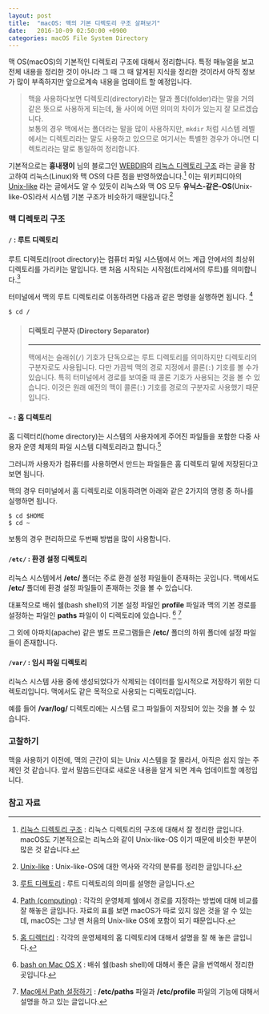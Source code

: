 ```yaml
---
layout: post
title:  "macOS: 맥의 기본 디렉토리 구조 살펴보기"
date:   2016-10-09 02:50:00 +0900
categories: macOS File System Directory 
---
```


맥 OS(macOS)의 기본적인 디렉토리 구조에 대해서 정리합니다. 특정 매뉴얼을 보고 전체 내용을 정리한 것이 아니라 그 때 그 때 알게된 지식을 정리한 것이라서 아직 정보가 많이 부족하지만 앞으로계속 내용을 업데이트 할 예정입니다.

> 맥을 사용하다보면 디렉토리(directory)라는 말과 폴더(folder)라는 말을 거의 같은 뜻으로 사용하게 되는데, 둘 사이에 어떤 의미의 차이가 있는지 잘 모르겠습니다.  
> 보통의 경우 맥에서는 폴더라는 말을 많이 사용하지만, `mkdir` 처럼 시스템 레벨에서는 디렉토리라는 말도 사용하고 있으므로 여기서는 특별한 경우가 아니면 디렉토리라는 말로 통일하여 정리합니다.

기본적으로는 **흉내쟁이** 님의 블로그인 [WEBDIR](http://webdir.tistory.com)의 [리눅스 디렉토리 구조](http://webdir.tistory.com/101) 라는 글을 참고하여  리눅스(Linux)와 맥 OS의 다른 점을 반영하였습니다.[^webdir] 이는 위키피디아의 [Unix-like](https://en.wikipedia.org/wiki/Unix-like) 라는 글에서도 알 수 있듯이 리눅스와 맥 OS 모두 **유닉스-같은-OS**(Unix-like-OS)라서 시스템 기본 구조가 비슷하기 때문입니다.[^wiki]

### 맥 디렉토리 구조

#### `/` : 루트 디렉토리

루트 디렉토리(root directory)는 컴퓨터 파일 시스템에서 어느 계급 안에서의 최상위 디렉토리를 가리키는 말입니다. 맨 처음 시작되는 시작점(트리에서의 루트)를 의미합니다.[^wikipedia-Root]  

터미널에서 맥의 루트 디렉토리로 이동하려면 다음과 같은 명령을 실행하면 됩니다. [^path]

```
$ cd /
```
> #### 디렉토리 구분자 (Directory Separator)
> - - -
> 맥에서는 슬래쉬(`/`) 기호가 단독으로는 루트 디렉토리를 의미하지만 디렉토리의 구분자로도 사용됩니다. 다만 가끔씩 맥의 경로 지정에서 콜론(`:`) 기호를 볼 수가 있습니다. 특히 터미널에서 경로를 보여줄 때 콜론 기호가 사용되는 것을 볼 수 있습니다. 이것은 원래 예전의 맥이 콜론(`:`) 기호를 경로의 구분자로 사용했기 때문입니다.


#### `~` : 홈 디렉토리

홈 디렉터리(home directory)는 시스템의 사용자에게 주어진 파일들을 포함한 다중 사용자 운영 체제의 파일 시스템 디렉토리라고 합니다.[^wikipedia-Home]

그러니까 사용자가 컴퓨터를 사용하면서 만드는 파일들은 홈 디렉토리 밑에 저장된다고 보면 됩니다.

맥의 경우 터미널에서 홈 디렉토리로 이동하려면 아래와 같은 2가지의 명령 중 하나를 실행하면 됩니다.

```
$ cd $HOME
$ cd ~
```

보통의 경우 편리하므로 두번째 방법을 많이 사용합니다.

#### `/etc/` : 환경 설정 디렉토리

리눅스 시스템에서 **/etc/** 폴더는 주로 환경 설정 파일들이 존재하는 곳입니다. 맥에서도 **/etc/** 폴더에 환경 설정 파일들이 존재하는 것을 볼 수 있습니다.

대표적으로 배쉬 쉘(bash shell)의 기본 설정 파일인 **profile** 파일과 맥의 기본 경로를 설정하는 파일인 **paths** 파일이 이 디렉토리에 있습니다. [^appletree]  [^elfinlas]

그 외에 아파치(apache) 같은 별도 프로그램들은 **/etc/** 폴더의 하위 폴더에 설정 파일들이 존재합니다.

#### `/var/` : 임시 파일 디렉토리

리눅스 시스템 사용 중에 생성되었다가 삭제되는 데이터를 일시적으로 저장하기 위한 디렉토리입니다. 맥에서도 같은 목적으로 사용되는 디렉토리입니다.

예를 들어 **/var/log/** 디렉토리에는 시스템 로그 파일들이 저장되어 있는 것을 볼 수 있습니다.

### 고찰하기

맥을 사용하기 이전에, 맥의 근간이 되는 Unix 시스템을 잘 몰라서, 아직은 쉽지 않는 주제인 것 같습니다. 앞서 말씀드린대로 새로운 내용을 알게 되면 계속 업데이트할 예정입니다.

### 참고 자료

[^webdir]: [리눅스 디렉토리 구조](http://webdir.tistory.com/101) : 리눅스 디렉토리의 구조에 대해서 잘 정리한 글입니다. macOS도 기본적으로는 리눅스와 같이 Unix-like-OS 이기 때문에 비슷한 부분이 많은 것 같습니다.

[^wiki]: [Unix-like](https://en.wikipedia.org/wiki/Unix-like) : Unix-like-OS에 대한 역사와 각각의 분류를 정리한 글입니다.

[^wikipedia-Root]: [루트 디렉토리](https://ko.wikipedia.org/wiki/루트_디렉토리) : 루트 디렉토리의 의미를 설명한 글입니다.

[^path]: [Path (computing)](https://en.wikipedia.org/wiki/Path_(computing)) : 각각의 운영체제 쉘에서 경로를 지정하는 방법에 대해 비교를 잘 해놓은 글입니다. 자료의 표를 보면 macOS가 따로 있지 않은 것을 알 수 있는데, macOS는 그냥 맨 처음의 Unix-like OS에 포함이 되기 때문입니다.

[^wikipedia-Home]: [홈 디렉터리](https://ko.wikipedia.org/wiki/홈_디렉터리) : 각각의 운영체제의 홈 디렉토리에 대해서 설명을 잘 해 놓은 글입니다.

[^appletree]: [bash on Mac OS X](http://appletree.or.kr/forum/viewtopic.php?id=13) : 배쉬 쉘(bash shell)에 대해서 좋은 글을 번역해서 정리한 곳입니다.

[^elfinlas]: [Mac에서 Path 설정하기](http://elfinlas.tistory.com/266) : **/etc/paths** 파일과 **/etc/profile** 파일의 기능에 대해서 설명을 하고 있는 글입니다.
